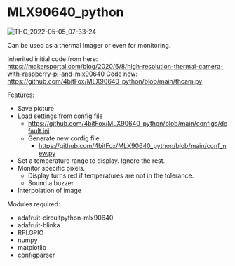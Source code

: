 # MLX90640_python

![THC_2022-05-05_07-33-24](https://user-images.githubusercontent.com/33175205/169257910-2e832b41-b9c4-45d0-9cfe-f5537ee1db31.png)

Can be used as a thermal imager or even for monitoring.


Inherited initial code from here:
https://makersportal.com/blog/2020/6/8/high-resolution-thermal-camera-with-raspberry-pi-and-mlx90640
Code now:
https://github.com/4bitFox/MLX90640_python/blob/main/thcam.py

Features:
- Save picture
- Load settings from config file 
  - https://github.com/4bitFox/MLX90640_python/blob/main/configs/default.ini
  - Generate new config file:
    - https://github.com/4bitFox/MLX90640_python/blob/main/conf_new.py
- Set a temperature range to display. Ignore the rest.
- Monitor specific pixels.
  - Display turns red if temperatures are not in the tolerance.
  - Sound a buzzer
- Interpolation of image


Modules required:
- adafruit-circuitpython-mlx90640
- adafruit-blinka
- RPI.GPIO
- numpy
- matplotlib
- configparser
